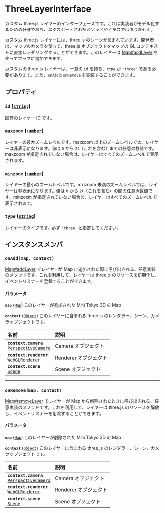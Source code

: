 # ThreeLayerInterface

カスタム three.js レイヤーのインターフェースです。これは実装者がモデル化するための仕様であり、エクスポートされたメソッドやクラスではありません。

カスタム three.js レイヤーには、three.js のシーンが含まれています。開発者は、マップのカメラを使って、three.js オブジェクトをマップの GL コンテキストに直接レンダリングすることができます。このレイヤーは [Map#addLayer](./map.md#addlayer-layer) を使ってマップに追加できます。

カスタムの three.js レイヤーは、一意の `id` を持ち、`type` が `'three'` である必要があります。また、`onAdd`と`onRemove` を実装することができます。

## プロパティ

### **`id`** ([`string`](https://developer.mozilla.org/docs/Web/JavaScript/Reference/Global_Objects/String))

固有のレイヤー ID です。

### **`maxzoom`** ([`number`](https://developer.mozilla.org/docs/Web/JavaScript/Reference/Global_Objects/Number))

レイヤーの最大ズームレベルです。maxzoom 以上のズームレベルでは、レイヤーは非表示になります。値は `0` から `24`（これを含む）までの任意の数値です。maxzoom が指定されていない場合は、レイヤーはすべてのズームレベルで表示されます。

### **`minzoom`** ([`number`](https://developer.mozilla.org/docs/Web/JavaScript/Reference/Global_Objects/Number))

レイヤーの最小のズームレベルです。minzoom 未満のズームレベルでは、レイヤーは非表示になります。値は `0` から `24`（これを含む）の間の任意の数値です。minzoom が指定されていない場合は、レイヤーはすべてのズームレベルで表示されます。

### **`type`** ([`string`](https://developer.mozilla.org/docs/Web/JavaScript/Reference/Global_Objects/String))

レイヤーのタイプです。必ず `'three'` と指定してください。

## インスタンスメンバ

### **`onAdd(map, context)`**

[Map#addLayer](./map.md#addlayer-layer) でレイヤーが Map に追加された際に呼び出される、任意実装のメソッドです。これを利用して、レイヤーは three.js のリソースを初期化し、イベントリスナーを登録することができます。

#### パラメータ

**`map`** ([`Map`](./map.md)) このレイヤーが追加された Mini Tokyo 3D の Map

**`context`** ([`Object`](https://developer.mozilla.org/docs/Web/JavaScript/Reference/Global_Objects/Object)) このレイヤーに含まれる three.js のレンダラー、シーン、カメラオブジェクトです。

名前 | 説明
:-- | :--
**`context.camera`**<br>[`PerspectiveCamera`](https://threejs.org/docs/#api/en/cameras/PerspectiveCamera) | Camera オブジェクト
**`context.renderer`**<br>[`WebGLRenderer`](https://threejs.org/docs/#api/en/renderers/WebGLRenderer) | Renderer オブジェクト
**`context.scene`**<br>[`Scene`](https://threejs.org/docs/#api/en/scenes/Scene) | Scene オブジェクト

---

### **`onRemove(map, context)`**

[Map#removeLayer](./map.md#removelayer-id) でレイヤーが Map から削除されたときに呼び出される、任意実装のメソッドです。これを利用して、レイヤーは three.js のリソースを解放し、イベントリスナーを削除することができます。

#### パラメータ

**`map`** ([`Map`](./map.md)) このレイヤーが削除された Mini Tokyo 3D の Map

**`context`** ([`Object`](https://developer.mozilla.org/docs/Web/JavaScript/Reference/Global_Objects/Object)) このレイヤーに含まれる three.js のレンダラー、シーン、カメラオブジェクトです。

名前 | 説明
:-- | :--
**`context.camera`**<br>[`PerspectiveCamera`](https://threejs.org/docs/#api/en/cameras/PerspectiveCamera) | Camera オブジェクト
**`context.renderer`**<br>[`WebGLRenderer`](https://threejs.org/docs/#api/en/renderers/WebGLRenderer) | Renderer オブジェクト
**`context.scene`**<br>[`Scene`](https://threejs.org/docs/#api/en/scenes/Scene) | Scene オブジェクト
